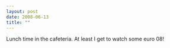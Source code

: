 ```yaml
---
layout: post
date: 2008-06-13
title: ""
---
```

Lunch time in the cafeteria. At least I get to watch some euro 08!